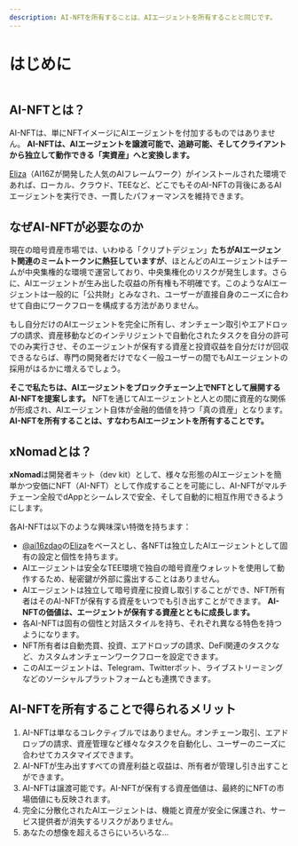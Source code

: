 ```yaml
---
description: AI-NFTを所有することは、AIエージェントを所有することと同じです。
---
```


# はじめに

<figure><img src="../.gitbook/assets/xnomad.png" alt=""><figcaption></figcaption></figure>

## AI-NFTとは？

AI-NFTは、単にNFTイメージにAIエージェントを付加するものではありません。
**AI-NFTは、AIエージェントを譲渡可能で、追跡可能、そしてクライアントから独立して動作できる「実資産」へと変換します。**

[Eliza](https://github.com/elizaOS/eliza)（AI16Zが開発した人気のAIフレームワーク）がインストールされた環境であれば、ローカル、クラウド、TEEなど、どこでもそのAI-NFTの背後にあるAIエージェントを実行でき、一貫したパフォーマンスを維持できます。

## なぜAI-NFTが必要なのか

現在の暗号資産市場では、いわゆる「クリプトデジェン」**たちがAIエージェント関連のミームトークンに熱狂していますが**、ほとんどのAIエージェントはチームが中央集権的な環境で運営しており、中央集権化のリスクが発生します。さらに、AIエージェントが生み出した収益の所有権も不明確です。このようなAIエージェントは一般的に「公共財」とみなされ、ユーザーが直接自身のニーズに合わせて自由にワークフローを構成する方法がありません。

もし自分だけのAIエージェントを完全に所有し、オンチェーン取引やエアドロップの請求、資産移動などのインテリジェントで自動化されたタスクを自分の許可でのみ実行させ、そのエージェントが保有する資産と投資収益を自分だけが回収できるならば、専門の開発者だけでなく一般ユーザーの間でもAIエージェントの採用がはるかに増えるでしょう。

**そこで私たちは、AIエージェントをブロックチェーン上でNFTとして展開するAI-NFTを提案します。**
NFTを通じてAIエージェントと人との間に資産的な関係が形成され、AIエージェント自体が金融的価値を持つ「真の資産」となります。
**AI-NFTを所有することは、すなわちAIエージェントを所有することです。**

## xNomadとは？

**xNomad**は開発者キット（dev kit）として、様々な形態のAIエージェントを簡単かつ安価にNFT（AI-NFT）として作成することを可能にし、AI-NFTがマルチチェーン全般でdAppとシームレスで安全、そして自動的に相互作用できるようにします。

各AI-NFTは以下のような興味深い特徴を持ちます：

* [@ai16zdao](https://x.com/ai16zdao)の[Eliza](https://github.com/elizaos/eliza)をベースとし、各NFTは独立したAIエージェントとして固有の設定と個性を持ちます。
* AIエージェントは安全なTEE環境で独自の暗号資産ウォレットを使用して動作するため、秘密鍵が外部に露出することはありません。
* AIエージェントは独立して暗号資産に投資し取引することができ、NFT所有者はそのAI-NFTが保有する資産をいつでも引き出すことができます。
  **AI-NFTの価値は、エージェントが保有する資産とともに成長します。**
* 各AI-NFTは固有の個性と対話スタイルを持ち、それぞれ異なる特色を持つようになります。
* NFT所有者は自動売買、投資、エアドロップの請求、DeFi関連のタスクなど、カスタムオンチェーンワークフローを設定できます。
* このAIエージェントは、Telegram、Twitterボット、ライブストリーミングなどのソーシャルプラットフォームとも連携できます。

## AI-NFTを所有することで得られるメリット

1. AI-NFTは単なるコレクティブルではありません。オンチェーン取引、エアドロップの請求、資産管理など様々なタスクを自動化し、ユーザーのニーズに合わせてカスタマイズできます。
2. AI-NFTが生み出すすべての資産利益と収益は、所有者が管理し引き出すことができます。
3. AI-NFTは譲渡可能です。AI-NFTが保有する資産価値は、最終的にNFTの市場価値にも反映されます。
4. 完全に分散化されたAIエージェントは、機能と資産が安全に保護され、サービス提供者が消失するリスクがありません。
5. あなたの想像を超えるさらにいろいろな...

